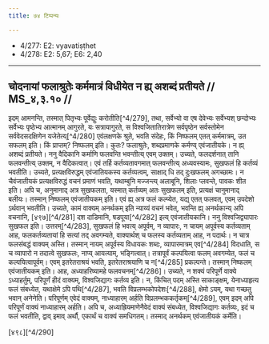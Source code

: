 ```yaml
---
title: ७४ टिप्पन्यः

---
```

- 4/277: E2: vyavatiṣṭhet
- 4/278: E2: 5,67; E6: 2,40

____________________________________________


## चोदनायां फलाश्रुतेः कर्ममात्रं विधीयेत न ह्य् अशब्दं प्रतीयते // MS_४,३.१० //

इदम् आमनन्ति, तस्मात् पितृभ्यः पूर्वेद्युः करोतीति[^4/279], तथा, सर्वेभ्यो वा एष देवेभ्यः सर्वेभ्यश् छन्दोभ्यः सर्वेभ्यः पृष्ठेभ्य आत्मानम् आगुरते, यः सत्रायागुरते, स विश्वजितातिरात्रेण सर्वपृष्ठेन सर्वस्तोमेन सर्ववेदसदक्षिणेन यजेतेत्य्[^4/280] एवंलक्षणके श्रुते, भवति संदेहः, किं निष्फलम् एतत् कर्ममात्रम्, उत सफलम् इति। किं प्राप्तम्? निष्फलम् इति। कुतः? फलाश्रुतेः, शब्दप्रमाणके कर्मण्य् एवंजातीयके। न ह्य् अशब्दं प्रतीयते।
ननु वैदिकानि कर्माणि फलवन्ति भवन्तीत्य् एवम् उक्तम्। उच्यते, फलदर्शनात् तानि फलवन्तीत्य् उक्तम्, न वैदिकत्वात्। एवं तर्हि कर्तव्यतावगमात् फलवन्तीत्य् अध्यवस्यामः, सुखफलं हि कर्तव्यं भवतीति। उच्यते, प्रत्यक्षविरुद्धम् एवंजातियकस्य कर्तव्यत्वम्, साक्षाद् धि तद् दुःखफलम् अगच्छामः। न चैवंजातीयकं प्रत्यक्षविरुद्धं वचनं प्रमाणं भवति, यथाम्बुनि मज्जन्त्य् अलाबूनि, शिलाः प्लवन्ते, पावकः शीत इति। अपि च, अनुमानाद् अत्र सुखफलता, यस्मात् कर्तव्यम् अतः सुखफलम् इति, प्रत्यक्षं चानुमानाद् बलीयः। तस्मान् निष्फलम् एवंजातीयकम् इति।
एवं ह्य् अत्र फलं कल्प्येत, यद्य् एतत् फलवत्, एवम् उपदेशो ऽर्थवान् भवतीति। उच्यते, कामं वाक्यम् अनर्थकम् इति न्याय्यं वचनं भवेत्, भवन्ति ह्य् अनर्थकान्य् अपि वचनानि, [४९७][^4/281] दश दाडिमानि, षडपूया[^4/282] इत्य् एवंजातीयकानि। ननु विश्वजिद्व्यापारः सुखफल इति। उत्तरम्[^4/283], सुखफलं हि भवत्य् अपूर्वम्, न व्यापारः, न चायम् अपूर्वस्य कर्तव्यताम् आह, फलकर्तव्यतायां हि सत्यां तद् अवगम्यते, वाक्यार्थश् च फलस्य कर्तव्यताम् आह, न पदार्थः। न चात्र फलसंबद्धं वाक्यम् अस्ति। तस्मान् नायम् अपूर्वस्य विधायकः शब्दः, व्यापारमात्रम् एव[^4/284] विदधाति, स च व्यापारो न तदात्वे सुखफलः, नाप्य् आयत्याम्, भङ्गित्वात्। तत्रापूर्वं कल्पयित्वा फलम् अवगम्येत, फलं च कल्पयित्वापूर्वम्। एवम् इतरेतराश्रयं भवति, इतरेतराश्रयाणि च न[^4/285] प्रकल्पन्ते। तस्मान् निष्फलम् एवंजातीयकम् इति।
आह, अध्याहरिष्यामहे फलवचनम्[^4/286]। उच्यते, न शक्यं परिपूर्णे वाक्ये ऽध्याहर्तुम्, परिपूर्णं हीदं वाक्यम्, विश्वजिद्यागः कर्तव्य इति। न, किंचित् पदम् अस्ति साकाङ्क्षम्, येनाध्याहृत्य फलं संबध्येत, यथाक्षेमे ऽपि पथि[^4/287], भवति विप्रलम्भकोपदेशः[^4/288], क्षेमो ऽयम्, यथा गच्छतु भवान् अनेनेति। परिपूर्णम् एवेदं वाक्यम्, नाध्याहारम् अर्हति विप्रलम्भककर्तृकम्[^4/289], एवम् इदम् अपि परिपूर्णं वाक्यं नाध्याहारम् अर्हति। अपि च, अध्याह्रियमाणेनैवेदं वाक्यं संबध्येत, विश्वजिद्यागः कर्तव्यः, इदं च फलं भवतीति, द्वाव् इमाव् अर्थौ, एकार्थं च वाक्यं समधिगतम्। तस्माद् अनर्थकम् एवंजातीयकं कर्मेति।

[४९८][^4/290]

